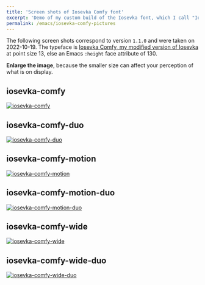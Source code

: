 ```yaml
---
title: 'Screen shots of Iosevka Comfy font'
excerpt: 'Demo of my custom build of the Iosevka font, which I call "Iosevka Comfy".'
permalink: /emacs/iosevka-comfy-pictures
---
```


The following screen shots correspond to version `1.1.0` and were taken
on 2022-10-19.  The typeface is [Iosevka Comfy, my modified version of
Iosevka](https://git.sr.ht/~protesilaos/iosevka-comfy) at point size
13, else an Emacs `:height` face attribute of 130.

**Enlarge the image**, because the smaller size can affect your
perception of what is on display.

## iosevka-comfy

<a href="{{'/assets/images/iosevka-comfy/iosevka-comfy.png' | absolute_url }}"><img alt="iosevka-comfy" src="{{'/assets/images/iosevka-comfy/iosevka-comfy.png' | absolute_url }}"/></a>

## iosevka-comfy-duo

<a href="{{'/assets/images/iosevka-comfy/iosevka-comfy-duo.png' | absolute_url }}"><img alt="iosevka-comfy-duo" src="{{'/assets/images/iosevka-comfy/iosevka-comfy-duo.png' | absolute_url }}"/></a>

## iosevka-comfy-motion

<a href="{{'/assets/images/iosevka-comfy/iosevka-comfy-motion.png' | absolute_url }}"><img alt="iosevka-comfy-motion" src="{{'/assets/images/iosevka-comfy/iosevka-comfy-motion.png' | absolute_url }}"/></a>

## iosevka-comfy-motion-duo

<a href="{{'/assets/images/iosevka-comfy/iosevka-comfy-motion-duo.png' | absolute_url }}"><img alt="iosevka-comfy-motion-duo" src="{{'/assets/images/iosevka-comfy/iosevka-comfy-motion-duo.png' | absolute_url }}"/></a>

## iosevka-comfy-wide

<a href="{{'/assets/images/iosevka-comfy/iosevka-comfy-wide.png' | absolute_url }}"><img alt="iosevka-comfy-wide" src="{{'/assets/images/iosevka-comfy/iosevka-comfy-wide.png' | absolute_url }}"/></a>

## iosevka-comfy-wide-duo

<a href="{{'/assets/images/iosevka-comfy/iosevka-comfy-wide-duo.png' | absolute_url }}"><img alt="iosevka-comfy-wide-duo" src="{{'/assets/images/iosevka-comfy/iosevka-comfy-wide-duo.png' | absolute_url }}"/></a>
